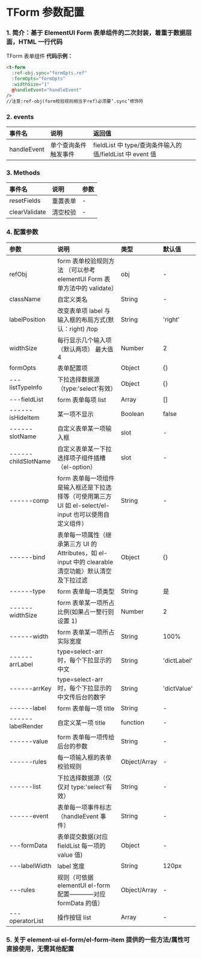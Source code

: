 # TForm 参数配置

### 1. 简介：基于 ElementUI Form 表单组件的二次封装，着重于数据层面，HTML 一行代码

TForm 表单组件
**代码示例：**

```html
<t-form
  :ref-obj.sync="formOpts.ref"
  :formOpts="formOpts"
  :widthSize="1"
  @handleEvent="handleEvent"
/>
//注意:ref-obj(form校验规则相当于ref)必须要‘.sync’修饰符
```

### 2. events

| 事件名      | 说明                 | 返回值                                                   |
| :---------- | :------------------- | :------------------------------------------------------- |
| handleEvent | 单个查询条件触发事件 | fieldList 中 type/查询条件输入的值/fieldList 中 event 值 |

### 3. Methods

| 事件名        | 说明     | 参数 |
| :------------ | :------- | :--- |
| resetFields   | 重置表单 | -    |
| clearValidate | 清空校验 | -    |

### 4. 配置参数

| 参数                | 说明                                                                                                    | 类型         | 默认值      |
| :------------------ | :------------------------------------------------------------------------------------------------------ | :----------- | :---------- |
| refObj              | form 表单校验规则方法 （可以参考 elementUI Form 表单方法中的 validate）                                 | obj          | -           |
| className           | 自定义类名                                                                                              | String       | -           |
| labelPosition       | 改变表单项 label 与输入框的布局方式(默认：right) /top                                                   | String       | 'right'     |
| widthSize           | 每行显示几个输入项（默认两项） 最大值 4                                                                 | Number       | 2           |
| formOpts            | 表单配置项                                                                                              | Object       | {}          |
| ---listTypeInfo     | 下拉选择数据源（type:'select'有效）                                                                     | Object       | {}          |
| ---fieldList        | form 表单每项 list                                                                                      | Array        | []          |
| ------isHideItem    | 某一项不显示                                                                                            | Boolean      | false       |
| ------slotName      | 自定义表单某一项输入框                                                                                  | slot         | -           |
| ------childSlotName | 自定义表单某一下拉选择项子组件插槽（el-option）                                                         | slot         | -           |
| ------comp          | form 表单每一项组件是输入框还是下拉选择等（可使用第三方 UI 如 el-select/el-input 也可以使用自定义组件） | String       | -           |
| ------bind          | 表单每一项属性（继承第三方 UI 的 Attributes，如 el-input 中的 clearable 清空功能）默认清空及下拉过滤    | Object       | {}          |
| ------type          | form 表单每一项类型                                                                                     | String       | 是          |
| ------widthSize     | form 表单某一项所占比例(如果占一整行则设置 1)                                                           | Number       | 2           |
| ------width         | form 表单某一项所占实际宽度                                                                             | String       | 100%        |
| ------arrLabel      | type=select-arr 时，每个下拉显示的中文                                                                  | String       | 'dictLabel' |
| ------arrKey        | type=select-arr 时，每个下拉显示的中文传后台的数字                                                      | String       | 'dictValue' |
| ------label         | form 表单每一项 title                                                                                   | String       | -           |
| ------labelRender   | 自定义某一项 title                                                                                      | function     | -           |
| ------value         | form 表单每一项传给后台的参数                                                                           | String       | -           |
| ------rules         | 每一项输入框的表单校验规则                                                                              | Object/Array | -           |
| ------list          | 下拉选择数据源（仅仅对 type:'select'有效）                                                              | String       | -           |
| ------event         | 表单每一项事件标志（handleEvent 事件）                                                                  | String       | -           |
| ---formData         | 表单提交数据(对应 fieldList 每一项的 value 值)                                                          | Object       | -           |
| ---labelWidth       | label 宽度                                                                                              | String       | 120px       |
| ---rules            | 规则（可依据 elementUI el-form 配置————对应 formData 的值）                                             | Object/Array | -           |
| ---operatorList     | 操作按钮 list                                                                                           | Array        | -           |

### 5. 关于 element-ui el-form/el-form-item 提供的一些方法/属性可直接使用，无需其他配置
